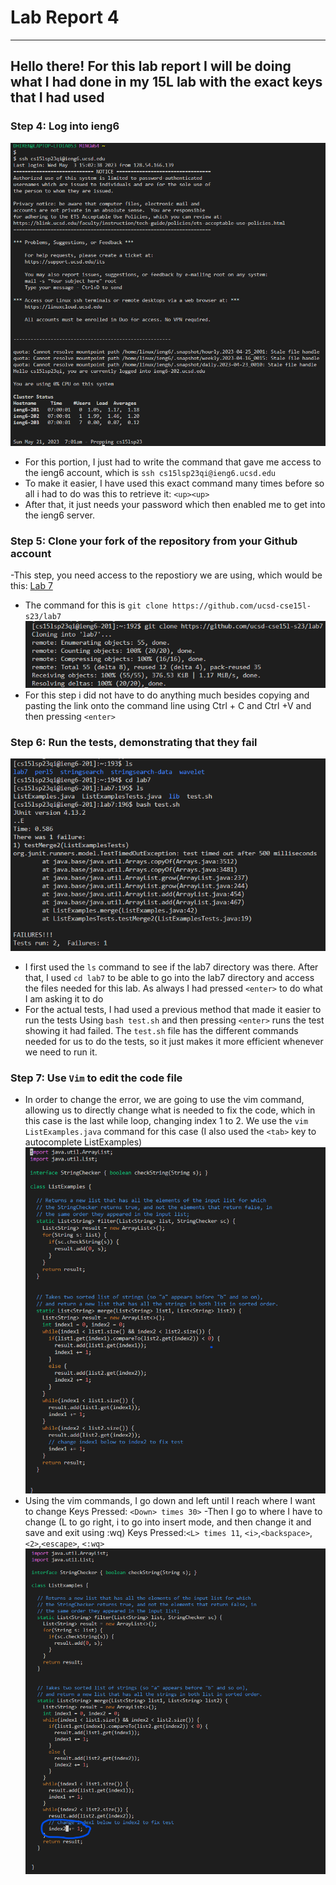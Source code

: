 # Lab Report 4
---
## Hello there! For this lab report I will be doing what I had done in my  15L lab with the exact keys that I had used

### Step 4: Log into ieng6
![Image](Lab4S4.png)
- For this portion, I just had to write the command that gave me access to the ieng6 account, which is `ssh cs15lsp23qi@ieng6.ucsd.edu`
- To make it easier, I have used this exact command many times before so all i had to do was this to retrieve it: `<up><up>`
- After that, it just needs your password which then enabled me to get into the ieng6 server.

### Step 5: Clone your fork of the repository from your Github account
-This step, you need access to the repostiory we are using, which would be this: [Lab 7](https://github.com/ucsd-cse15l-s23/lab7)
- The command for this is `git clone https://github.com/ucsd-cse15l-s23/lab7`
![Image](Lab4S5.png)
- For this step i did not have to do anything much besides copying and pasting the link onto the command line using Ctrl + C and Ctrl +V and then pressing `<enter>`

### Step 6: Run the tests, demonstrating that they fail
![Image](Lab4S6.png)
- I first used the `ls` command to see if the lab7 directory was there. After that, I used `cd lab7` to be able to go into the lab7 directory and access the files needed for this lab. As always I had pressed `<enter>` to do what I am asking it to do
- For the actual tests, I had used a previous method that made it easier to run the tests Using `bash test.sh` and then pressing `<enter>` runs the test showing it had failed. The `test.sh` file has the different commands needed for us to do the tests, so it just makes it more efficient whenever we need to run it.

### Step 7: Use `Vim` to edit the code file
- In order to change the error, we are going to use the vim command, allowing us to directly change what is needed to fix the code, which in this case is the last while loop, changing index 1 to 2. We use the `vim ListExamples.java` command for this case (I also used the `<tab>` key to autocomplete ListExamples)
![Image](Lab4S71.png)
- Using the vim commands, I go down and left until I reach where I want to change
Keys Pressed: `<Down> times 30>`
-Then I go to where I have to change (L to go right, i to go into insert mode, and then change it and save and exit using :wq)
Keys Pressed:`<L> times 11`, `<i>`,`<backspace>`,`<2>`,`<escape>`, `<:wq>`
![Image](Lab4S72.png)
